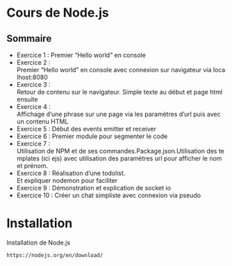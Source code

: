 # Cours de Node.js

## Sommaire
- Exercice 1 : Premier “Hello world” en console
- Exercice 2 : Premier “Hello world” en console avec connexion sur navigateur via localhost:8080
- Exercice 3 : Retour de contenu sur le navigateur. Simple texte au début et page html ensuite
- Exercice 4 : Affichage d’une phrase sur une page via les paramètres d’url puis avec un contenu HTML
- Exercice 5 : Début des events emitter et receiver
- Exercice 6 : Premier module pour segmenter le code
- Exercice 7 : Utilisation de NPM et de ses commandes.Package.json.Utilisation des templates (ici ejs) avec utilisation des paramètres url pour afficher le nom et prénom.
- Exercice 8 : Réalisation d’une todolist. Et expliquer nodemon pour faciliter
- Exercice 9 : Démonstration et explication de socket io
- Exercice 10 : Créer un chat simpliste avec connexion via pseudo

# Installation
Installation de Node.js
```
https://nodejs.org/en/download/
```